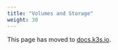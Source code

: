 ```yaml
---
title: "Volumes and Storage"
weight: 30
---
```


This page has moved to [docs.k3s.io](https://docs.k3s.io/storage).